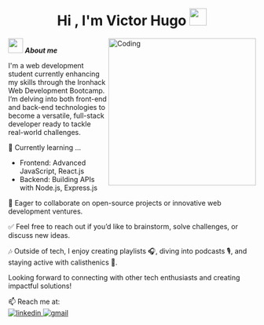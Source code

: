 <h1 align="center"><b>Hi , I'm Victor Hugo </b><img src="https://media.giphy.com/media/hvRJCLFzcasrR4ia7z/giphy.gif" width="35"></h1>
<!-- -->
<img align="right" width=300px alt="Coding" src="https://github.com/7oSkaaa/7oSkaaa/blob/main/Images/Right_Side.gif?raw=true"/>

<img src="https://github.com/7oSkaaa/7oSkaaa/blob/main/Images/about_me.gif?raw=true" width="30px">&nbsp;***About me***

I'm a web development student currently enhancing my skills through the Ironhack Web Development Bootcamp. I’m delving into both front-end and back-end technologies to become a versatile, full-stack developer ready to tackle real-world challenges.

🌱 Currently learning ...
  - Frontend: Advanced JavaScript, React.js
  - Backend: Building APIs with Node.js, Express.js

💼 Eager to collaborate on open-source projects or innovative web development ventures.

✅ Feel free to reach out if you’d like to brainstorm, solve challenges, or discuss new ideas.

🎶 Outside of tech, I enjoy creating playlists 🎧, diving into podcasts 🎙️, and staying active with calisthenics 💪.

Looking forward to connecting with other tech enthusiasts and creating impactful solutions!

📫 Reach me at: <br>
<a href="https://www.linkedin.com/in/victorhugoguardiolapereira/">
  <img src="https://img.shields.io/badge/linkedin-%230077B5.svg?style=for-the-badge&logo=linkedin&logoColor=white" alt="linkedin"/>
<a href="#" onclick="copyEmail()" title="Copy email">
  <img src="https://img.shields.io/badge/Gmail-D14836?style=for-the-badge&logo=gmail&logoColor=white" alt="gmail"/>
